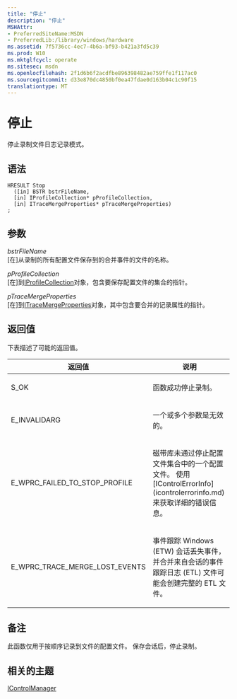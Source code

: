 ```yaml
---
title: "停止"
description: "停止"
MSHAttr:
- PreferredSiteName:MSDN
- PreferredLib:/library/windows/hardware
ms.assetid: 7f5736cc-4ec7-4b6a-bf93-b421a3fd5c39
ms.prod: W10
ms.mktglfcycl: operate
ms.sitesec: msdn
ms.openlocfilehash: 2f1d6b6f2acdfbe896398482ae759ffe1f117ac0
ms.sourcegitcommit: d33e870dc4850bf0ea47fdae0d163b04c1c90f15
translationtype: MT
---
```

# <a name="stop"></a>停止


停止录制文件日志记录模式。

## <a name="syntax"></a>语法


``` syntax
HRESULT Stop
  ([in] BSTR bstrFileName,
  [in] IProfileCollection* pProfileCollection,
  [in] ITraceMergeProperties* pTraceMergeProperties)
;
```

## <a name="parameters"></a>参数


<a href="" id="bstrfilename"></a>*bstrFileName*  
\[在\]从录制的所有配置文件保存到的合并事件的文件的名称。

<a href="" id="pprofilecollection"></a>*pProfileCollection*  
\[在\]到[IProfileCollection](iprofilecollection.md)对象，包含要保存配置文件的集合的指针。

<a href="" id="ptracemergeproperties"></a>*pTraceMergeProperties*  
\[在\]到[ITraceMergeProperties](itracemergeproperties.md)对象，其中包含要合并的记录属性的指针。

## <a name="return-value"></a>返回值


下表描述了可能的返回值。

<table>
<colgroup>
<col width="50%" />
<col width="50%" />
</colgroup>
<thead>
<tr class="header">
<th>返回值</th>
<th>说明</th>
</tr>
</thead>
<tbody>
<tr class="odd">
<td><p>S_OK</p></td>
<td><p>函数成功停止录制。</p></td>
</tr>
<tr class="even">
<td><p>E_INVALIDARG</p></td>
<td><p>一个或多个参数是无效的。</p></td>
</tr>
<tr class="odd">
<td><p>E_WPRC_FAILED_TO_STOP_PROFILE</p></td>
<td><p>磁带库未通过停止配置文件集合中的一个配置文件。 使用[IControlErrorInfo](icontrolerrorinfo.md)来获取详细的错误信息。</p></td>
</tr>
<tr class="even">
<td><p>E_WPRC_TRACE_MERGE_LOST_EVENTS</p></td>
<td><p>事件跟踪 Windows (ETW) 会话丢失事件，并合并来自会话的事件跟踪日志 (ETL) 文件可能会创建完整的 ETL 文件。</p></td>
</tr>
</tbody>
</table>

 

## <a name="remarks"></a>备注


此函数仅用于按顺序记录到文件的配置文件。 保存会话后，停止录制。

## <a name="related-topics"></a>相关的主题


[IControlManager](icontrolmanager.md)

 

 







